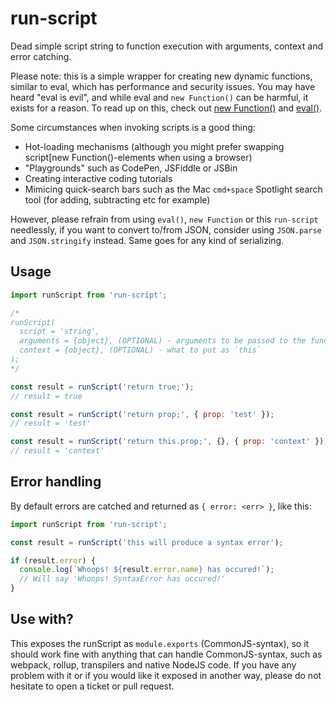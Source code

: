 # run-script
Dead simple script string to function execution with arguments, context and error catching.

Please note: this is a simple wrapper for creating new dynamic functions, similar to eval, which has performance and security issues. You may have heard "eval is evil", and while eval and `new Function()` can be harmful, it exists for a reason. 
To read up on this, check out [new Function()](https://developer.mozilla.org/en-US/docs/Web/JavaScript/Reference/Global_Objects/Function) and [eval()](https://developer.mozilla.org/en-US/docs/Web/JavaScript/Reference/Global_Objects/eval).

Some circumstances when invoking scripts is a good thing:
* Hot-loading mechanisms (although you might prefer swapping script[new Function()-elements when using a browser)
* "Playgrounds" such as CodePen, JSFiddle or JSBin
* Creating interactive coding tutorials
* Mimicing quick-search bars such as the Mac `cmd+space` Spotlight search tool (for adding, subtracting etc for example)

However, please refrain from using `eval()`, `new Function` or this `run-script` needlessly, if you want to convert to/from JSON, consider using `JSON.parse` and `JSON.stringify` instead. Same goes for any kind of serializing.

## Usage
```js
import runScript from 'run-script';

/*
runScript(
  script = 'string',
  arguments = {object}, (OPTIONAL) - arguments to be passed to the function, key/value object
  context = {object}, (OPTIONAL) - what to put as `this`
);
*/

const result = runScript('return true;'); 
// result = true

const result = runScript('return prop;', { prop: 'test' }); 
// result = 'test'

const result = runScript('return this.prop;', {}, { prop: 'context' });
// result = 'context'
```

## Error handling
By default errors are catched and returned as `{ error: <err> }`, like this:

```js
import runScript from 'run-script';

const result = runScript('this will produce a syntax error');

if (result.error) {
  console.log(`Whoops! ${result.error.name} has occured!`);
  // Will say 'Whoops! SyntaxError has occured!'
}
```

## Use with?
This exposes the runScript as `module.exports` (CommonJS-syntax), so it should work fine with anything that can handle CommonJS-syntax, such as webpack, rollup, transpilers and native NodeJS code. If you have any problem with it or if you would like it exposed in another way, please do not hesitate to open a ticket or pull request.
